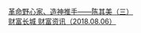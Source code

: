   
[革命野心家、造神推手——陈其美（三）](http://www.dianyue.me/archives/019/e7hp7nsf5fbd44xo/)  
[财富长城 财富资讯（2018.08.06）](http://www.dianyue.me/archives/647/8j8qmuief8ckdezt/)